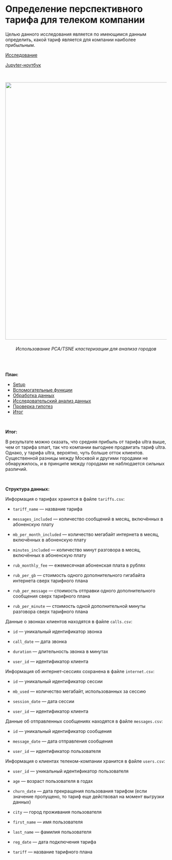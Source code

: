 # Определение перспективного тарифа для телеком компании

Целью данного исследования является по имеющимся данным определить, какой тариф является для компании наиболее прибыльным.

[Исследование](https://rusmux.github.io/yandex-tariffs/)

[Jupyter-ноутбук](https://github.com/rusmux/yandex-tariffs/tree/main/Yandex.Tariffs.ipynb)

<br>

<p align="center"><img src="https://github.com/rusmux/yandex-tariffs/blob/main/cities_clustering.png" height="auto" width=800/></p>
<h6 align="center">Использование PCA/TSNE кластеризации для анализа городов</h6>

<br>


**План:**

<div class="toc">
   <ul class="toc-item">
      <li><span><a href=https://github.com/rusmux/yandex-tariffs/tree/main/Yandex.Tariffs.ipynb data-toc-modified-id="Setup-2">Setup</a></span></li>
      <li><span><a href=https://github.com/rusmux/yandex-tariffs/tree/main/Yandex.Tariffs.ipynb data-toc-modified-id="Вспомогательные-функции-3">Вспомогательные функции</a></span></li>
      <li><span><a href=https://github.com/rusmux/yandex-tariffs/tree/main/Yandex.Tariffs.ipynb data-toc-modified-id="Обработка-данных-4">Обработка данных</a></span></li>
      <li><span><a href="https://github.com/rusmux/yandex-tariffs/tree/main/Yandex.Tariffs.ipynb data-toc-modified-id="Исследовательский-анализ-данных-5">Исследовательский анализ данных</a></span></li>
      <li><span><a href=https://github.com/rusmux/yandex-tariffs/tree/main/Yandex.Tariffs.ipynb data-toc-modified-id="Проверка-гипотез-6">Проверка гипотез</a></span></li>
      <li><span><a href=https://github.com/rusmux/yandex-tariffs/tree/main/Yandex.Tariffs.ipynb data-toc-modified-id="Итог-7">Итог</a></span></li>
   </ul>
</div>
         
<br>

**Итог:**

В результате можно сказать, что средняя прибыль от тарифа ultra выше, чем от тарифа smart, так что компании выгоднее продвигать тариф ultra. Однако, у тарифа ultra, вероятно, чуть больше отток клиентов. Существенной разницы между Москвой и другими городами не обнаружилось, и в принципе между городами не наблюдается сильных различий. 

<br>

**Структура данных:**

Информация о тарифах хранится в файле `tariffs.csv`:


* `tariff_name` — название тарифа


* `messages_included` — количество сообщений в месяц, включённых в абоненскую плату


* `mb_per_month_included` — количество мегабайт интернета в месяц, включённых в абоненскую плату


* `minutes_included` — количество минут разговора в месяц, включённых в абоненскую плату


* `rub_monthly_fee` — ежемесячная абоненская плата в рублях


* `rub_per_gb` — стоимость одного дополнительного гигабайта интернета сверх тарифного плана


* `rub_per_message` — стоимость отправки одного дополнительного сообщения сверх тарифного плана


* `rub_per_minute` — стоимость одной дополнительной минуты разговора сверх тарифного плана


Данные о звонках клиентов находятся в файле `calls.csv`:


* `id` — уникальный идентификатор звонка


* `call_date` — дата звонка


* `duration` — длительность звонка в минутах


* `user_id` — идентификатор клиента


Информация об интернет-сессиях сохранена в файле `internet.csv`:


* `id` — уникальный идентификатор сессии


* `mb_used` — количество мегабайт, использованных за сессию


* `session_date` — дата сессии


* `user_id` — идентификатор клиента


Данные об отправленных сообщениях находятся в файле `messages.csv`:


* `id` — уникальный идентификатор сообщения


* `message_date` — дата отправления сообщения


* `user_id` — идентификатор пользователя


Информация о клиентах телеком-компании хранится в файле `users.csv`:


* `user_id` — уникальный идентификатор пользователя


* `age` — возраст пользователя в годах


* `churn_date` — дата прекращения пользования тарифом (если значение пропущено, то тариф еще действовал на момент выгрузки данных)


* `city` — город проживания пользователя


* `first_name` — имя пользователя


* `last_name` — фамилия пользователя


* `reg_date` — дата подключения тарифа


* `tariff` — название тарифного плана	
